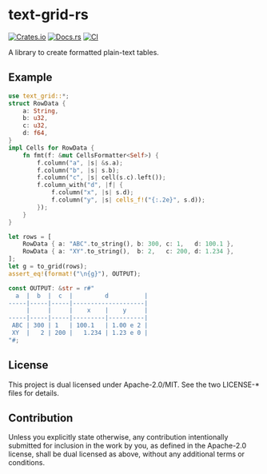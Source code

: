 # text-grid-rs

[![Crates.io](https://img.shields.io/crates/v/text-grid.svg)](https://crates.io/crates/text-grid)
[![Docs.rs](https://docs.rs/text-grid/badge.svg)](https://docs.rs/text-grid)
[![CI](https://github.com/frozenlib/text-grid-rs/actions/workflows/ci.yml/badge.svg)](https://github.com/frozenlib/text-grid-rs/actions/workflows/ci.yml)

A library to create formatted plain-text tables.

## Example

```rust :main.rs
use text_grid::*;
struct RowData {
    a: String,
    b: u32,
    c: u32,
    d: f64,
}
impl Cells for RowData {
    fn fmt(f: &mut CellsFormatter<Self>) {
        f.column("a", |s| &s.a);
        f.column("b", |s| s.b);
        f.column("c", |s| cell(s.c).left());
        f.column_with("d", |f| {
            f.column("x", |s| s.d);
            f.column("y", |s| cells_f!("{:.2e}", s.d));
        });
    }
}

let rows = [
    RowData { a: "ABC".to_string(), b: 300, c: 1,   d: 100.1 },
    RowData { a: "XY".to_string(),  b: 2,   c: 200, d: 1.234 },
];
let g = to_grid(rows);
assert_eq!(format!("\n{g}"), OUTPUT);

const OUTPUT: &str = r#"
  a  |  b  |  c  |         d          |
-----|-----|-----|--------------------|
     |     |     |    x    |    y     |
-----|-----|-----|---------|----------|
 ABC | 300 | 1   | 100.1   | 1.00 e 2 |
 XY  |   2 | 200 |   1.234 | 1.23 e 0 |
"#;
```

## License

This project is dual licensed under Apache-2.0/MIT. See the two LICENSE-\* files for details.

## Contribution

Unless you explicitly state otherwise, any contribution intentionally submitted for inclusion in the work by you, as defined in the Apache-2.0 license, shall be dual licensed as above, without any additional terms or conditions.
